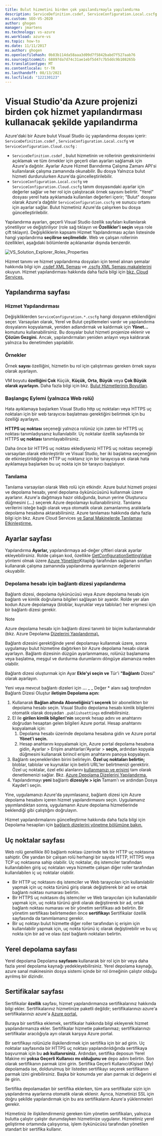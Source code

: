 ```yaml
---
title: Bulut hizmetini birden çok yapılandırmayla yapılandırma
description: ServiceDefinition.csdef, ServiceConfiguration.Local.cscfg ve ServiceConfiguration.Cloud.cscfg dosyalarını değiştirerek bir Azure bulut hizmeti projesini yapılandırmayı öğrenin.
ms.custom: SEO-VS-2020
author: ghogen
manager: jmartens
ms.technology: vs-azure
ms.workload: azure-vs
ms.topic: how-to
ms.date: 11/11/2017
ms.author: ghogen
ms.openlocfilehash: 0b83b114da58aaa3d09d7f5842babd7f527aab76
ms.sourcegitcommit: 68897da7d74c31ae1ebf5d47c7b5ddc9b108265b
ms.translationtype: MT
ms.contentlocale: tr-TR
ms.lasthandoff: 08/13/2021
ms.locfileid: "122130123"
---
```

# <a name="configuring-your-azure-project-in-visual-studio-to-use-multiple-service-configurations"></a>Visual Studio'da Azure projenizi birden çok hizmet yapılandırması kullanacak şekilde yapılandırma

Azure'daki bir Azure bulut Visual Studio üç yapılandırma dosyası içerir: `ServiceDefinition.csdef` , `ServiceConfiguration.Local.cscfg` ve `ServiceConfiguration.Cloud.cscfg` :

- `ServiceDefinition.csdef` , bulut hizmetinin ve rollerinin gereksinimlerini açıklamak ve tüm örnekler için geçerli olan ayarları sağlamak için Azure'a dağıtılır. Ayarlar Azure Hizmet Barındırma Çalışma Zamanı API'si kullanılarak çalışma zamanında okunabilir. Bu dosya Yalnızca bulut hizmeti durdurulurken Azure'da güncelleştirilebilir.
- `ServiceConfiguration.Local.cscfg` ve `ServiceConfiguration.Cloud.cscfg` tanım dosyasındaki ayarlar için değerler sağlar ve her rol için çalıştıracak örnek sayısını belirtir. "Yerel" dosyası yerel hata ayıklamada kullanılan değerleri içerir; "Bulut" dosyası olarak Azure'a dağıtılır `ServiceConfiguration.cscfg` ve sunucu ortamı için ayarlar sağlar. Bulut hizmetiniz Azure'da çalışırken bu dosya güncelleştirilebilir.

Yapılandırma ayarları, geçerli Visual Studio özellik sayfaları kullanılarak yönetiliyor ve değiştiriliyor (role sağ tıklayın ve **Özellikler'i seçin** veya role çift tıklayın). Değişikliklerin kapsamı Hizmet Yapılandırması açılan listesinde hangi yapılandırma **seçilirse seçilmelidir.** Web ve çalışan rollerinin özellikleri, aşağıdaki bölümlerde açıklananlar dışında benzerdir.

![VS_Solution_Explorer_Roles_Properties](./media/vs-azure-tools-multiple-services-project-configurations/IC784076.png)

Hizmet tanımı ve hizmet yapılandırma dosyaları için temel alınan şemalar hakkında bilgi için [.csdef XML Şeması](/azure/cloud-services/schema-csdef-file) ve [.cscfg XML Şeması makalelerini](/azure/cloud-services/schema-cscfg-file) okuyun. Hizmet yapılandırması hakkında daha fazla bilgi için [bkz. Cloud Services.](/azure/cloud-services/cloud-services-how-to-configure-portal)

## <a name="configuration-page"></a>Yapılandırma sayfası

### <a name="service-configuration"></a>Hizmet Yapılandırması

Değişikliklerden `ServiceConfiguration.*.cscfg` hangi dosyanın etkilendiğini seçer. Varsayılan olarak, Yerel ve Bulut çeşitlemeleri vardır ve yapılandırma dosyalarını kopyalamak, yeniden adlandırmak ve kaldırmak için **Yönet...** komutunu kullanabilirsiniz. Bu dosyalar bulut hizmeti projenize eklenir ve **Çözüm Gezgini.** Ancak, yapılandırmaları yeniden anlayın veya kaldırarak yalnızca bu denetimden yapılabilir.

### <a name="instances"></a>Örnekler

Örnek **sayısı** özelliğini, hizmetin bu rol için çalıştırması gereken örnek sayısı olarak ayarlayın.

VM boyutu **özelliğini Çok** Küçük, **Küçük,** **Orta,** **Büyük** veya **Çok Büyük** **olarak ayarlayın.**  Daha fazla bilgi için bkz. [Bulut Hizmetlerinin Boyutları](/azure/cloud-services/cloud-services-sizes-specs).

### <a name="startup-action-web-role-only"></a>Başlangıç Eylemi (yalnızca Web rolü)

Hata ayıklamaya başlarken Visual Studio http uç noktaları veya HTTPS uç noktaları için bir web tarayıcısı başlatması gerektiğini belirtmek için bu özelliği ayarlayın.

**HTTPS uç noktası** seçeneği yalnızca rolünüz için zaten bir HTTPS uç noktası tanımladıysanız kullanılabilir. Uç noktalar özellik sayfasında bir HTTPS **uç noktası** tanımlayabilirsiniz.

Daha önce bir HTTPS uç noktası eklediyseniz HTTPS uç noktası seçeneği varsayılan olarak etkinleştirilir ve Visual Studio, her iki başlatma seçeneğinin de etkinleştirildiğinde HTTP uç noktanız için bir tarayıcıya ek olarak hata ayıklamaya başlarken bu uç nokta için bir tarayıcı başlatıyor.

### <a name="diagnostics"></a>Tanılama

Tanılama varsayılan olarak Web rolü için etkindir. Azure bulut hizmeti projesi ve depolama hesabı, yerel depolama öykünücüsünü kullanmak üzere ayarlanır. Azure'a dağıtmaya hazır olduğunda, bunun yerine Oluşturucu düğmesini (**...**) seçerek Azure depolamayı kullanabilirsiniz. Tanılama verilerini isteğe bağlı olarak veya otomatik olarak zamanlanmış aralıklarla depolama hesabına aktarabilirsiniz. Azure tanılaması hakkında daha fazla bilgi için bkz. Azure Cloud Services [ve Sanal Makinelerde Tanılamayı Etkinleştirme.](/azure/cloud-services/cloud-services-dotnet-diagnostics)

## <a name="settings-page"></a>Ayarlar sayfası

Yapılandırma **Ayarlar,** yapılandırmaya ad-değer çiftleri olarak ayarlar ekleyebilirsiniz. Rolde çalışan kod, özellikle [GetConfigurationSettingValue](/previous-versions/azure/reference/ee772857(v=azure.100)) yöntemi olmak üzere [Azure Yönetilen](/previous-versions/azure/dn602775(v=azure.11))Kitaplığı tarafından sağlanan sınıfları kullanarak çalışma zamanında yapılandırma ayarlarınızın değerlerini okuyabilir.

### <a name="configuring-a-connection-string-for-a-storage-account"></a>Depolama hesabı için bağlantı dizesi yapılandırma

Bağlantı dizesi, depolama öykünücüsü veya Azure depolama hesabı için bağlantı ve kimlik doğrulama bilgileri sağlayan bir ayardır. Rolde yer alan kodun Azure depolamaya (bloblar, kuyruklar veya tablolar) her erişmesi için bir bağlantı dizesi gerekir.

> [!Note]
> Azure depolama hesabı için bağlantı dizesi tanımlı bir biçim kullanlanmalıdır (bkz. Azure Depolama [Dizelerini Yapılandırma).](/azure/storage/common/storage-configure-connection-string)

Bağlantı dizesini gerektiğinde yerel depolamayı kullanmak üzere, sonra uygulamayı bulut hizmetine dağıtırken bir Azure depolama hesabı olarak ayarlayın. Bağlantı dizesinin düzgün ayarlanmaması, rolünüz başlamama veya başlatma, meşgul ve durdurma durumlarını döngüye alamanıza neden olabilir.

Bağlantı dizesi oluşturmak için Ayar **Ekle'yi seçin ve** Tür'i **"Bağlantı** Dizesi" olarak ayarlayın.

Yeni veya mevcut bağlantı dizeleri için **...** _ _ Değer * alanı sağ *tarafından* Bağlantı Dizesi Oluştur **iletişim Depolama açın:**

1. Kullanarak **Bağlan altında** **Aboneliğiniz'i seçerek** bir abonelikten bir depolama hesabı seçin. Visual Studio depolama hesabı kimlik bilgilerini otomatik olarak dosyadan `.publishsettings` edinebilirsiniz.
1. El ile **girilen kimlik bilgileri'nin** seçerek hesap adını ve anahtarını doğrudan hesaptan gelen bilgileri Azure portal. Hesap anahtarını kopyalamak için:
    1. Depolama hesabı üzerinde depolama hesabına gidin ve Azure portal **Yönet'i seçin.**
    1. Hesap anahtarını kopyalamak için, Azure portal depolama hesabına gidin, Ayarlar > Erişim anahtarları'Ayarlar > **seçin,** ardından kopyala düğmesini kullanarak birincil erişim anahtarını panoya kopyalayın.
1. Bağlantı seçenekleriden birini belirleyin. **Özel uç noktaları belirtin;** bloblar, tablolar ve kuyruklar için belirli URL'ler belirtmenizi gerektirir. Özel uç noktalar, özel etki alanlarını [kullanmanızı ve erişimi](/azure/storage/blobs/storage-custom-domain-name) tam olarak denetlemenizi sağlar. Bkz. [Azure Depolama Dizelerini Yapılandırma.](/azure/storage/common/storage-configure-connection-string)
1. Yapılandırmayı **yeni** bağlantı **dizesiyle > için** Tamam'ı ve ardından Dosya Kaydet'i seçin.

Yine, uygulamanızı Azure'da yayımlasanız, bağlantı dizesi için Azure depolama hesabını içeren hizmet yapılandırmasını seçin. Uygulamanız yayımlandıktan sonra, uygulamanın Azure depolama hizmetlerinde beklendiği gibi çalıştığını doğrulayın.

Hizmet yapılandırmalarını güncelleştirme hakkında daha fazla bilgi için Depolama hesapları için [bağlantı dizelerini yönetme bölümüne bakın.](vs-azure-tools-configure-roles-for-cloud-service.md#manage-connection-strings-for-storage-accounts)

## <a name="endpoints-page"></a>Uç noktalar sayfası

Web rolü genellikle 80 bağlantı noktası üzerinde tek bir HTTP uç noktasına sahiptir. Öte yandan bir çalışan rolü herhangi bir sayıda HTTP, HTTPS veya TCP uç noktasına sahip olabilir. Uç noktalar, dış istemciler tarafından kullanılabilen giriş uç noktaları veya hizmette çalışan diğer roller tarafından kullanılabilen iç uç noktalar olabilir.

- Bir HTTP uç noktasını dış istemciler ve Web tarayıcıları için kullanılabilir yapmak için uç nokta türünü giriş olarak değiştirerek bir ad ve ortak bağlantı noktası numarası belirtin.
- Bir HTTPS uç noktasını dış istemciler ve Web tarayıcıları için kullanılabilir yapmak için, uç nokta türünü girdi olarak değiştirerek bir ad, ortak bağlantı noktası numarası ve bir yönetim sertifikası adı belirtin. Bir yönetim sertifikası belirtemeden önce **sertifikayı** Sertifikalar özellik sayfasında da tanımlamanız gerekir.
- Bir uç noktayı bulut hizmette diğer roller tarafından iç erişim için kullanılabilir yapmak için, uç nokta türünü iç olarak değiştirebilir ve bu uç nokta için bir ad ve olası özel bağlantı noktaları belirtin.

## <a name="local-storage-page"></a>Yerel depolama sayfası

Yerel depolama Depolama **sayfasını** kullanarak bir rol için bir veya daha fazla yerel depolama kaynağı yedekleyebilirsiniz. Yerel depolama kaynağı, azure sanal makinesinin dosya sistemi içinde bir rol örneğinin çalıştır olduğu ayrılmış bir dizindir.

## <a name="certificates-page"></a>Sertifikalar sayfası

Sertifikalar **özellik** sayfası, hizmet yapılandırmanıza sertifikalarınız hakkında bilgi ekler. Sertifikalarınız hizmetinize paketli değildir; sertifikalarınızı azure'a sertifikalarınızı azure'a [Azure portal.](https://portal.azure.com)

Buraya bir sertifika eklemek, sertifikalar hakkında bilgi ekleyerek hizmet yapılandırmanıza ekler. Sertifikalar hizmetle paketlanmaz; sertifikalarınızı sertifikalar aracılığıyla ayrı olarak karşıya Azure portal.

Bir sertifikayı rolünüzle ilişkilendirmek için sertifika için bir ad girin. Uç noktalar sayfasında bir HTTPS uç noktası yapılandırıldığında sertifikaya başvurmak için bu **adı kullanırsiniz.** Ardından, sertifika deposun Yerel Makine mi **yoksa Geçerli** **Kullanıcı mı olduğunu ve** depo adını belirtin. Son olarak sertifikanın parmak izini girin. Sertifika Geçerli Kullanıcı\Kişisel (My) depolamada ise, doldurulmuş bir listeden sertifikayı seçerek sertifikanın parmak izini girebilirsiniz. Başka bir konumda yer alan parmak izi değerini el ile girin.

Sertifika depolamadan bir sertifika eklerken, tüm ara sertifikalar sizin için yapılandırma ayarlarına otomatik olarak eklenir. Ayrıca, hizmetinizi SSL için doğru şekilde yapılandırmak için bu ara sertifikaların Azure'a yüklenmeleri gerekir.

Hizmetiniz ile ilişkilendirmeniz gereken tüm yönetim sertifikaları, yalnızca bulutta çalıştır çalıştır durumdayken hizmetinize uygulanır. Hizmetiniz yerel geliştirme ortamında çalışıyorsa, işlem öykünücüsü tarafından yönetilen standart bir sertifika kullanır.
